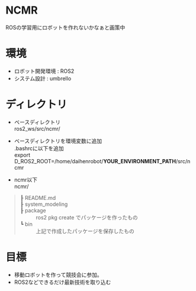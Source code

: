 # NCMR

ROSの学習用にロボットを作れないかなぁと画策中

# 環境
- ロボット開発環境 : ROS2
- システム設計 : umbrello

# ディレクトリ
- ベースディレクトリ  
ros2\_ws/src/ncmr/

- ベースディレクトリを環境変数に追加<br>
\.bashrcに以下を追加<br>
export D_ROS2_ROOT=/home/daihenrobot/**YOUR_ENVIRONMENT_PATH**/src/ncmr

- ncmr以下<br>
ncmr\/<br>
>┠ README.md  
>┠ system\_modeling  
>┠ package  
><span>　　　</span>ros2 pkg create でパッケージを作ったもの  
>┗ bin  
><span>　　　</span>上記で作成したパッケージを保存したもの  

# 目標  
- 移動ロボットを作って競技会に参加。  
- ROS2などできるだけ最新技術を取り込む  
